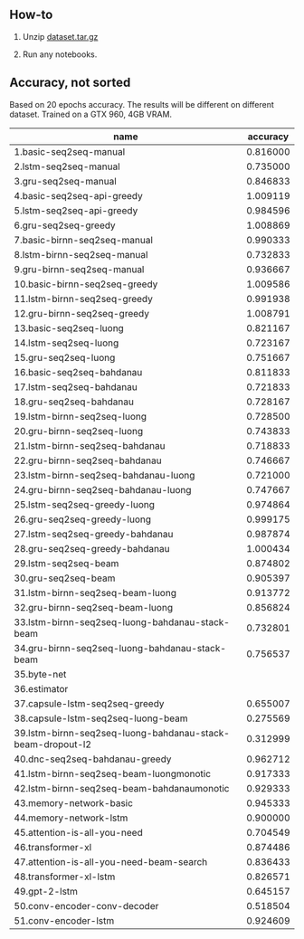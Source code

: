 ## How-to

1. Unzip [dataset.tar.gz](dataset.tar.gz)

2. Run any notebooks.

## Accuracy, not sorted

Based on 20 epochs accuracy. The results will be different on different dataset. Trained on a GTX 960, 4GB VRAM.

| name                                                       | accuracy |
|------------------------------------------------------------|----------|
| 1.basic-seq2seq-manual                                     | 0.816000 |
| 2.lstm-seq2seq-manual                                      | 0.735000 |
| 3.gru-seq2seq-manual                                       | 0.846833 |
| 4.basic-seq2seq-api-greedy                                 | 1.009119 |
| 5.lstm-seq2seq-api-greedy                                  | 0.984596 |
| 6.gru-seq2seq-greedy                                       | 1.008869 |
| 7.basic-birnn-seq2seq-manual                               | 0.990333 |
| 8.lstm-birnn-seq2seq-manual                                | 0.732833 |
| 9.gru-birnn-seq2seq-manual                                 | 0.936667 |
| 10.basic-birnn-seq2seq-greedy                              | 1.009586 |
| 11.lstm-birnn-seq2seq-greedy                               | 0.991938 |
| 12.gru-birnn-seq2seq-greedy                                | 1.008791 |
| 13.basic-seq2seq-luong                                     | 0.821167 |
| 14.lstm-seq2seq-luong                                      | 0.723167 |
| 15.gru-seq2seq-luong                                       | 0.751667 |
| 16.basic-seq2seq-bahdanau                                  | 0.811833 |
| 17.lstm-seq2seq-bahdanau                                   | 0.721833 |
| 18.gru-seq2seq-bahdanau                                    | 0.728167 |
| 19.lstm-birnn-seq2seq-luong                                | 0.728500 |
| 20.gru-birnn-seq2seq-luong                                 | 0.743833 |
| 21.lstm-birnn-seq2seq-bahdanau                             | 0.718833 |
| 22.gru-birnn-seq2seq-bahdanau                              | 0.746667 |
| 23.lstm-birnn-seq2seq-bahdanau-luong                       | 0.721000 |
| 24.gru-birnn-seq2seq-bahdanau-luong                        | 0.747667 |
| 25.lstm-seq2seq-greedy-luong                               | 0.974864 |
| 26.gru-seq2seq-greedy-luong                                | 0.999175 |
| 27.lstm-seq2seq-greedy-bahdanau                            | 0.987874 |
| 28.gru-seq2seq-greedy-bahdanau                             | 1.000434 |
| 29.lstm-seq2seq-beam                                       | 0.874802 |
| 30.gru-seq2seq-beam                                        | 0.905397 |
| 31.lstm-birnn-seq2seq-beam-luong                           | 0.913772 |
| 32.gru-birnn-seq2seq-beam-luong                            | 0.856824 |
| 33.lstm-birnn-seq2seq-luong-bahdanau-stack-beam            | 0.732801 |
| 34.gru-birnn-seq2seq-luong-bahdanau-stack-beam             | 0.756537 |
| 35.byte-net                                                |          |
| 36.estimator                                               |          |
| 37.capsule-lstm-seq2seq-greedy                             | 0.655007 |
| 38.capsule-lstm-seq2seq-luong-beam                         | 0.275569 |
| 39.lstm-birnn-seq2seq-luong-bahdanau-stack-beam-dropout-l2 | 0.312999 |
| 40.dnc-seq2seq-bahdanau-greedy                             | 0.962712 |
| 41.lstm-birnn-seq2seq-beam-luongmonotic                    | 0.917333 |
| 42.lstm-birnn-seq2seq-beam-bahdanaumonotic                 | 0.929333 |
| 43.memory-network-basic                                    | 0.945333 |
| 44.memory-network-lstm                                     | 0.900000 |
| 45.attention-is-all-you-need                               | 0.704549 |
| 46.transformer-xl                                          | 0.874486 |
| 47.attention-is-all-you-need-beam-search                   | 0.836433 |
| 48.transformer-xl-lstm                                     | 0.826571 |
| 49.gpt-2-lstm                                              | 0.645157 |
| 50.conv-encoder-conv-decoder                               | 0.518504 |
| 51.conv-encoder-lstm                                       | 0.924609 |
